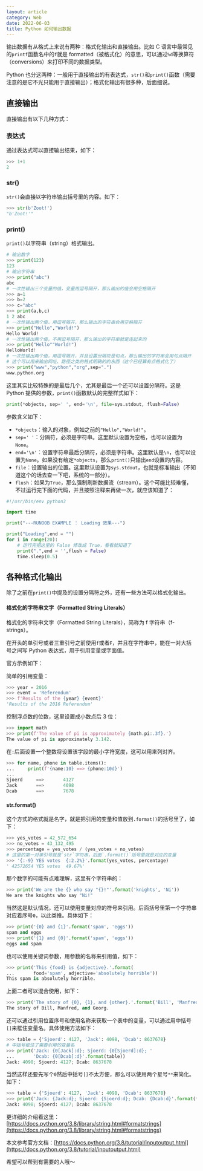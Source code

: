 ```yaml
---
layout: article
category: Web
date: 2022-06-03
title: Python 如何输出数据
---
```

<!-- excerpt-start -->
输出数据有从格式上来说有两种：格式化输出和直接输出。比如 C 语言中最常见的`printf`函数名中的`f`就是 formatted（被格式化）的意思，可以通过`%d`等换算符（conversions）来打印不同的数据类型。

Python 也分这两种：一般用于直接输出的有表达式，`str()`和`print()`函数（需要注意的是它不光只能用于直接输出）；格式化输出有很多种，后面细说。

## 直接输出
直接输出有以下几种方式：
### 表达式
通过表达式可以直接输出结果，如下：

```python
>>> 1+1
2
```

### str()
`str()`会直接以字符串输出括号里的内容。如下：

```python
>>> str(b'Zoot!')
"b'Zoot!'"
```

### print()
`print()`以字符串（string）格式输出。

```python
# 输出数字
>>> print(123)
123
# 输出字符串
>>> print("abc")
abc
# 一次性输出三个变量的值，变量用逗号隔开，那么输出的值会用空格隔开
>>> a=1
>>> b=2
>>> c="abc"
>>> print(a,b,c)
1 2 abc
# 一次性输出两个值，用逗号隔开，那么输出的字符串会用空格隔开
>>> print("Hello","World!")
Hello World!
# 一次性输出两个值，不用逗号隔开，那么输出的字符串就是连起来的
>>> print("Hello""World!")
HelloWorld!
# 一次性输出两个值，用逗号隔开，并且设置分隔符是句点，那么输出的字符串会用句点隔开
# 这个可以用来输出网址、路径之类的格式明确的的东西（这个已经算有点格式化了）
>>> print("www","python","org",sep=".")
www.python.org
```

这里其实比较特殊的是最后几个，尤其是最后一个还可以设置分隔符。这是 Python 提供的参数，`print()`函数默认的完整样式如下：

```python
print(*objects, sep=' ', end='\n', file=sys.stdout, flush=False)
```

参数含义如下：

 - `*objects`：输入的对象，例如之前的`"Hello","World!"`。
 - `sep=' '`：分隔符，必须是字符串。这里默认设置为空格，也可以设置为`None`。
 - `end='\n'`：设置字符串最后分隔符，必须是字符串。这里默认是`\n`，也可以设置为`None`。如果没有给定`*objects`，那么`print()`只输出`end`设置的内容。
 - `file`：设置输出的位置。这里默认设置为`sys.stdout`，也就是标准输出（不知道这个的话去查一下吧，系统的一部分）。
 - `flush`：如果为`True`，那么强制刷新数据流（stream）。这个可能比较难懂，不过运行完下面的代码，并且按照注释来再做一次，就应该知道了：

```python
#!/usr/bin/env python3

import time

print("---RUNOOB EXAMPLE ： Loading 效果---")

print("Loading",end = "")
for i in range(20):
	# 运行完把这里的 False 修改成 True，看看就知道了
    print(".",end = '',flush = False)
    time.sleep(0.5)
```

## 各种格式化输出

除了之前在`print()`中提及的设置分隔符之外，还有一些方法可以格式化输出。

#### 格式化的字符串文字（Formatted String Literals）
格式化的字符串文字（Formatted String Literals），简称为 f 字符串（f-strings）。

在开头的单引号或者三重引号之前使用`f`或者`F`，并且在字符串中，能在一对大括号之间写 Python 表达式，用于引用变量或字面值。

官方示例如下：

简单的引用变量：

```python
>>> year = 2016
>>> event = 'Referendum'
>>> f'Results of the {year} {event}'
'Results of the 2016 Referendum'
```

控制浮点数的位数，这里设置成小数点后 3 位：

```python
>>> import math
>>> print(f'The value of pi is approximately {math.pi:.3f}.')
The value of pi is approximately 3.142.
```
在`:`后面设置一个整数将设置该字段的最小字符宽度，这可以用来列对齐。

```python
>>> for name, phone in table.items():
...     print(f'{name:10} ==> {phone:10d}')
... 
Sjoerd     ==>       4127
Jack       ==>       4098
Dcab       ==>       7678
```

#### str.format()
这个方式的格式就是名字，就是把引用的变量和值放到`.format()`的括号里了，如下：

```python
>>> yes_votes = 42_572_654
>>> no_votes = 43_132_495
>>> percentage = yes_votes / (yes_votes + no_votes)
# 这里的第一对单引号就是`str`字符串，后面`.format()`括号里就是对应的变量
>>> '{:-9} YES votes  {:2.2%}'.format(yes_votes, percentage)
' 42572654 YES votes  49.67%'
```

那个数字的可能有点难理解，这里有个字符串的：

```python
>>> print('We are the {} who say "{}!"'.format('knights', 'Ni'))
We are the knights who say "Ni!"
```

当然这是默认情况，还可以使用变量对应的符号来引用。后面括号里第一个字符串对应着序号`0`，以此类推。具体如下：

```python
>>> print('{0} and {1}'.format('spam', 'eggs'))
spam and eggs
>>> print('{1} and {0}'.format('spam', 'eggs'))
eggs and spam
```

也可以使用关键词参数，用参数的名称来引用值，如下：

```python
>>> print('This {food} is {adjective}.'.format(
...       food='spam', adjective='absolutely horrible'))
This spam is absolutely horrible.
```

上面二者可以混合使用，如下：

```python
>>> print('The story of {0}, {1}, and {other}.'.format('Bill', 'Manfred',other='Georg'))
The story of Bill, Manfred, and Georg.
```

还可以通过引用位置序号和使用名称来获取一个表中的变量，可以通过用中括号`[]`来框住变量名。具体使用方法如下：

```python
>>> table = {'Sjoerd': 4127, 'Jack': 4098, 'Dcab': 8637678}
# 中括号框住了需要引用的变量名
>>> print('Jack: {0[Jack]:d}; Sjoerd: {0[Sjoerd]:d}; '
...       'Dcab: {0[Dcab]:d}'.format(table))
Jack: 4098; Sjoerd: 4127; Dcab: 8637678
```

当然这样还要先写个`0`然后中括号`[]`不太方便，那么可以使用两个星号`**`来简化。如下：

```python
>>> table = {'Sjoerd': 4127, 'Jack': 4098, 'Dcab': 8637678}
>>> print('Jack: {Jack:d}; Sjoerd: {Sjoerd:d}; Dcab: {Dcab:d}'.format(**table))
Jack: 4098; Sjoerd: 4127; Dcab: 8637678
```

更详细的介绍看这里：[https://docs.python.org/3.8/library/string.html#formatstrings](https://docs.python.org/3.8/library/string.html#formatstrings)


本文参考官方文档：[https://docs.python.org/3.8/tutorial/inputoutput.html](https://docs.python.org/3.8/tutorial/inputoutput.html)

希望可以帮到有需要的人哦～